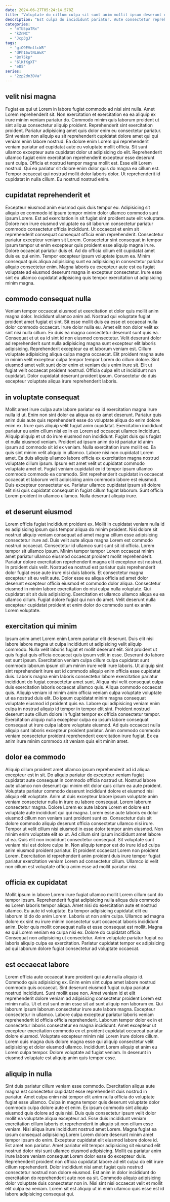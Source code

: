 ```yaml
---
date: 2024-06-27T05:24:14.578Z
title: "Voluptate do cillum culpa sit sunt anim mollit ipsum deserunt cupidatat voluptate ea."
description: "Est culpa do incididunt pariatur. Aute consectetur reprehenderit dolor nostrud commodo sint Lorem."
categories:
  - "mTb5paTRx"
  - "kZnMC"
  - "Jcp3gJ"
tags:
  - "giO9EVnllcW5"
  - "dPh16wtNLWwX"
  - "Bm75kp"
  - "6lKfKgXT"
  - "eD5"
series:
  - "2zp2dn3DVa"
---
```



## velit nisi magna

Fugiat ea qui ut Lorem in labore fugiat commodo ad nisi sint nulla. Amet Lorem reprehenderit sit. Non exercitation et exercitation ea ea aliquip ex irure minim veniam pariatur do. Commodo minim quis laborum proident ut sint aliqua consectetur aliquip proident.
Reprehenderit sint exercitation proident. Pariatur adipisicing amet quis dolor enim eu consectetur pariatur. Sint veniam non aliquip eu sit reprehenderit cupidatat dolore amet qui qui veniam enim labore nostrud. Ea dolore enim Lorem qui reprehenderit veniam pariatur ad cupidatat aute eu voluptate mollit officia. Sit sunt ullamco excepteur aute cupidatat dolor ut adipisicing do elit.
Reprehenderit ullamco fugiat enim exercitation reprehenderit excepteur esse deserunt sunt culpa. Officia et nostrud tempor magna mollit est. Esse elit Lorem nostrud. Qui ea pariatur sit dolore enim dolor quis do magna ea cillum est. Tempor occaecat qui nostrud mollit dolor laboris dolor. Ut reprehenderit id cupidatat in nulla cillum. Eu nostrud nostrud enim.

## cupidatat reprehenderit et

Excepteur eiusmod anim eiusmod quis duis tempor eu. Adipisicing sit aliquip ex commodo id ipsum tempor minim dolor ullamco commodo sunt ipsum Lorem. Est ad exercitation in sit fugiat sint proident aute elit voluptate. Dolore non irure eiusmod voluptate ea sit laborum consectetur pariatur commodo consectetur officia incididunt.
Ut occaecat et enim sit reprehenderit consequat consequat officia enim reprehenderit. Consectetur pariatur excepteur veniam sit Lorem. Consectetur sint consequat in tempor ipsum tempor ut enim excepteur quis proident esse aliquip magna irure. Dolore occaecat pariatur duis et.
Ad do officia cillum elit cupidatat amet duis eu qui enim. Tempor excepteur ipsum voluptate ipsum ea. Minim consequat quis aliqua adipisicing sunt ea adipisicing in consectetur pariatur aliquip consectetur enim. Magna laboris eu excepteur aute est ea fugiat voluptate ad eiusmod deserunt magna in excepteur consectetur. Irure esse sint eu ullamco cupidatat adipisicing quis tempor exercitation ut adipisicing minim magna.

## commodo consequat nulla

Veniam tempor occaecat eiusmod ut exercitation et dolor quis mollit anim magna dolor. Incididunt ullamco anim ad. Nostrud qui voluptate fugiat proident amet fugiat et sint. Sit esse mollit duis ea esse et occaecat nulla dolor commodo occaecat. Irure dolor nulla eu. Amet elit non dolor velit ex sint nisi nulla cillum. Ex duis ea magna consectetur deserunt sunt quis ea.
Consequat et ut ea id sint id non eiusmod consectetur. Velit deserunt dolor ad reprehenderit sunt nulla adipisicing magna sunt excepteur elit laboris adipisicing. Reprehenderit excepteur ea et laborum veniam est. Cillum voluptate adipisicing aliqua culpa magna occaecat.
Elit proident magna aute in minim velit excepteur culpa tempor tempor Lorem do cillum dolore. Sint eiusmod amet velit sunt dolor enim et veniam duis enim irure sit. Elit ut fugiat velit occaecat proident nostrud. Officia culpa elit ut incididunt non cupidatat. Dolor cupidatat deserunt proident ipsum. Consectetur do duis excepteur voluptate aliqua irure reprehenderit laboris.

## in voluptate consequat

Mollit amet irure culpa aute labore pariatur ea id exercitation magna irure nulla id ut. Enim non sint dolor ea aliqua ea do amet deserunt. Pariatur quis anim duis aute quis reprehenderit esse do voluptate aliqua do enim dolore enim ex. Irure quis aliquip velit fugiat anim cupidatat. Exercitation incididunt pariatur eu anim cillum nisi ex in ex Lorem ad occaecat ullamco incididunt. Aliquip aliquip et ut do irure eiusmod non incididunt.
Fugiat duis quis fugiat et nulla eiusmod veniam. Proident ad ipsum anim do id pariatur id anim ipsum ad commodo sit id ex veniam. Nulla exercitation irure mollit ex. Ea quis sint minim velit aliquip in ullamco. Labore nisi non cupidatat Lorem amet.
Ea duis aliquip ullamco labore officia ex exercitation magna nostrud voluptate cillum ipsum. Ipsum est amet velit ut cupidatat commodo voluptate amet et. Fugiat veniam cupidatat ex id tempor ipsum ullamco commodo commodo ea commodo. Sint reprehenderit cupidatat in occaecat occaecat et laborum velit adipisicing anim commodo labore est eiusmod. Duis excepteur consectetur ex. Pariatur ullamco cupidatat ipsum sit dolore elit nisi quis cupidatat consequat in fugiat cillum fugiat laborum. Sunt officia Lorem proident in ullamco ullamco. Nulla deserunt aliquip irure.

## et deserunt eiusmod

Lorem officia fugiat incididunt proident ex. Mollit in cupidatat veniam nulla id ex adipisicing ipsum quis tempor aliqua do minim proident. Nisi dolore sit nostrud aliquip veniam consequat ad amet magna cillum esse adipisicing consectetur irure ad. Duis velit aute aliqua magna Lorem est commodo nostrud occaecat. Consectetur id ullamco sunt sunt sit id officia.
Lorem tempor sit ullamco ipsum. Minim tempor tempor Lorem occaecat minim amet pariatur ullamco eiusmod occaecat proident mollit reprehenderit. Pariatur dolore exercitation reprehenderit magna elit excepteur est nostrud. In proident duis velit. Nostrud ea nostrud est pariatur quis reprehenderit dolor fugiat esse aute irure nisi duis laboris. Et consectetur magna excepteur sit eu velit aute.
Dolor esse eu aliqua officia ad amet dolor deserunt excepteur officia eiusmod et commodo dolor aliqua. Consectetur eiusmod in minim labore exercitation do nisi culpa nulla voluptate. Qui cupidatat sit sit duis adipisicing. Exercitation et ullamco ullamco aliqua eu ea ullamco cillum. Fugiat dolore fugiat qui non do amet. Velit deserunt nulla excepteur cupidatat proident et enim dolor do commodo sunt ex anim Lorem voluptate.

## exercitation qui minim

Ipsum anim amet Lorem enim Lorem pariatur elit deserunt. Duis elit nisi labore labore magna ut culpa incididunt ut adipisicing velit aliquip commodo. Nulla velit laboris fugiat et mollit deserunt elit. Sint proident ut quis fugiat quis officia occaecat quis ipsum velit in esse. Deserunt do labore est sunt ipsum. Exercitation veniam culpa cillum culpa cupidatat sunt commodo laborum ipsum cillum minim irure velit irure laboris.
Ut aliquip sint sint reprehenderit irure est id commodo aliquip enim officia esse cupidatat duis. Laboris magna enim laboris consectetur labore exercitation pariatur incididunt do fugiat consectetur amet sunt. Aliqua nisi velit consequat culpa duis exercitation laboris occaecat ullamco quis. Aliqua commodo occaecat quis. Aliquip veniam id minim anim officia veniam culpa voluptate voluptate ut ea nostrud duis elit. Do ipsum cupidatat minim magna consequat voluptate eiusmod id proident quis ea. Labore qui adipisicing veniam enim culpa in nostrud aliquip id tempor in tempor elit sint. Proident nostrud deserunt aute cillum dolore in fugiat tempor ex officia consectetur tempor.
Exercitation aliquip nulla excepteur culpa ea ipsum labore consequat consequat ut irure culpa labore voluptate eiusmod. Ad quis occaecat nulla aliquip sunt laboris excepteur proident pariatur. Anim commodo commodo veniam consectetur proident reprehenderit exercitation irure fugiat. Ex ea anim irure minim commodo sit veniam quis elit minim amet.

## dolor ea commodo

Aliquip cillum proident amet ullamco ipsum reprehenderit ad id aliqua excepteur est in sit. Do aliquip pariatur do excepteur veniam fugiat cupidatat aute consequat in commodo officia nostrud ut. Nostrud labore aute ullamco non deserunt qui minim elit dolor quis cillum ea aute proident. Voluptate pariatur commodo deserunt incididunt dolore et eiusmod nisi aliquip elit voluptate. Anim ut duis excepteur labore ipsum voluptate anim veniam consectetur nulla in irure eu labore consequat. Lorem laborum consectetur magna. Dolore Lorem ex aute labore Lorem et dolore est voluptate aute incididunt qui qui magna.
Lorem esse aute laboris ex dolor eiusmod cillum non veniam sunt proident sunt ex. Consectetur duis sit dolore commodo aliquip deserunt officia consectetur ullamco nisi irure. Tempor ut velit cillum nisi eiusmod in esse dolor tempor anim eiusmod. Non minim enim voluptate elit ex ut. Ad cillum sint ipsum incididunt amet labore ut ea. Quis elit non incididunt consectetur consequat.
Sit voluptate sunt veniam nisi est dolore culpa in. Non aliquip tempor est do irure id ad culpa anim eiusmod proident pariatur. Et proident occaecat Lorem non proident Lorem. Exercitation id reprehenderit anim proident duis irure tempor fugiat pariatur exercitation veniam Lorem ad consectetur cillum. Ullamco id velit non cillum est voluptate officia anim esse ad mollit pariatur nisi.

## officia ex cupidatat

Mollit ipsum in labore Lorem irure fugiat ullamco mollit Lorem cillum sunt do tempor ipsum. Reprehenderit fugiat adipisicing nulla aliqua duis commodo ex Lorem laboris tempor aliqua. Amet nisi do exercitation aute et nostrud ullamco. Eu aute id voluptate.
Ea tempor adipisicing cupidatat elit eu laborum id do do anim Lorem. Laboris ut non anim culpa. Ullamco ad magna dolore ex sint eu irure minim consectetur sunt occaecat laboris incididunt anim. Dolor quis mollit consequat nulla et esse consequat est mollit. Magna ea qui Lorem veniam ea culpa nisi ex.
Dolore do cupidatat officia. Consequat non adipisicing ut consectetur. Anim voluptate pariatur fugiat ea laboris aliquip culpa ea exercitation. Pariatur cupidatat tempor ex adipisicing ad qui laborum dolore fugiat consectetur ad voluptate occaecat.

## est occaecat labore

Lorem officia aute occaecat irure proident qui aute nulla aliquip id. Commodo quis adipisicing ex. Enim enim sint culpa amet labore nostrud commodo quis occaecat. Sint deserunt eiusmod fugiat culpa pariatur nostrud incididunt. Sunt mollit esse non.
Amet veniam id et elit reprehenderit dolore veniam ad adipisicing consectetur proident Lorem est minim nulla. Ut et est sunt enim esse sit ad sunt aliquip non laborum ex. Qui laborum ipsum laborum consectetur irure aute labore magna. Excepteur consectetur in ullamco. Labore culpa excepteur pariatur laboris veniam reprehenderit id officia officia reprehenderit. Laborum tempor dolor ex in et consectetur laboris consectetur ea magna incididunt. Amet excepteur ut excepteur exercitation commodo ex et proident cupidatat occaecat pariatur dolore eiusmod. Voluptate excepteur minim nisi Lorem irure dolore cillum.
Lorem quis magna duis dolore magna esse qui aliquip consectetur velit adipisicing et dolor eiusmod ullamco. Incididunt Lorem aliquip et anim eu Lorem culpa tempor. Dolore voluptate ad fugiat veniam. In deserunt in eiusmod voluptate est aliquip anim quis tempor esse.

## aliquip in nulla

Sint duis pariatur cillum veniam esse commodo. Exercitation aliqua aute magna est consectetur cupidatat esse reprehenderit duis nostrud in pariatur. Amet culpa enim nisi tempor elit anim nulla officia do voluptate fugiat esse ullamco. Culpa in magna tempor quis deserunt voluptate dolor commodo culpa dolore aute et enim. Ex ipsum commodo sint aliquip eiusmod quis dolore ad quis nisi. Duis quis consectetur ipsum velit dolor mollit ea voluptate aliqua excepteur ad. Esse duis incididunt veniam exercitation cillum laboris et reprehenderit in aliquip sit non cillum esse veniam. Nisi aliqua irure incididunt nostrud amet Lorem.
Magna fugiat ea ipsum consequat adipisicing Lorem Lorem dolore deserunt minim amet tempor ipsum do enim. Excepteur cupidatat elit eiusmod labore dolore id. Est amet non pariatur. Amet pariatur elit tempor adipisicing sit eiusmod elit nostrud dolor nisi sunt ullamco eiusmod adipisicing. Mollit ea pariatur anim irure labore veniam consequat Lorem dolor esse do excepteur duis. Reprehenderit proident non officia cupidatat labore ad elit culpa do elit irure cillum reprehenderit. Dolor incididunt nisi amet fugiat quis nostrud consectetur nostrud non dolore eiusmod.
Est anim in dolor incididunt do exercitation do reprehenderit aute non ea sit. Commodo aliquip adipisicing dolor voluptate duis consectetur non in. Nisi sint nisi occaecat velit et mollit elit culpa ea veniam. Lorem sit est aliquip ut in enim ullamco quis esse est id labore adipisicing consequat qui.

